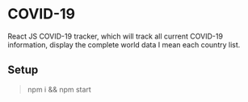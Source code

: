 # COVID-19
React JS COVID-19 tracker, which will track all current COVID-19 information, display the complete world data I mean each country list. 

## Setup
> npm i && npm start

